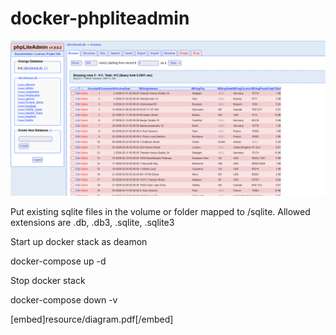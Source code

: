 # docker-phpliteadmin

![Screenshot](resource/sqlite.png)

Put existing sqlite files in the volume or folder mapped to /sqlite. Allowed extensions are .db, .db3, .sqlite, .sqlite3

Start up docker stack as deamon

docker-compose up -d

Stop docker stack

docker-compose down -v

[embed]resource/diagram.pdf[/embed]
